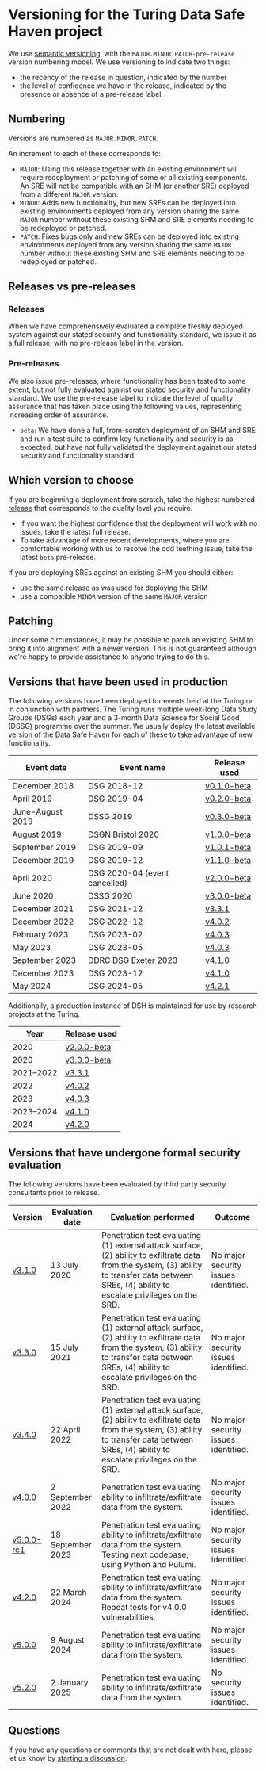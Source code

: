 # Versioning for the Turing Data Safe Haven project

We use [semantic versioning](https://semver.org/), with the `MAJOR.MINOR.PATCH-pre-release` version numbering model.
We use versioning to indicate two things:

- the recency of the release in question, indicated by the number
- the level of confidence we have in the release, indicated by the presence or absence of a pre-release label.

## Numbering

Versions are numbered as `MAJOR.MINOR.PATCH`.

An increment to each of these corresponds to:

- `MAJOR`: Using this release together with an existing environment will require redeployment or patching of some or all existing components. An SRE will not be compatible with an SHM (or another SRE) deployed from a different `MAJOR` version.
- `MINOR`: Adds new functionality, but new SREs can be deployed into existing environments deployed from any version sharing the same `MAJOR` number without these existing SHM and SRE elements needing to be redeployed or patched.
- `PATCH`: Fixes bugs only and new SREs can be deployed into existing environments deployed from any version sharing the same `MAJOR` number without these existing SHM and SRE elements needing to be redeployed or patched.

## Releases vs pre-releases

### Releases

When we have comprehensively evaluated a complete freshly deployed system against our stated security and functionality standard, we issue it as a full release, with no pre-release label in the version.

### Pre-releases

We also issue pre-releases, where functionality has been tested to some extent, but not fully evaluated against our stated security and functionality standard. We use the pre-release label to indicate the level of quality assurance that has taken place using the following values, representing increasing order of assurance.

- `beta`: We have done a full, from-scratch deployment of an SHM and SRE and run a test suite to confirm key functionality and security is as expected, but have not fully validated the deployment against our stated security and functionality standard.

## Which version to choose

If you are beginning a deployment from scratch, take the highest numbered [release](https://github.com/alan-turing-institute/data-safe-haven/releases/) that corresponds to the quality level you require.

- If you want the highest confidence that the deployment will work with no issues, take the latest full release.
- To take advantage of more recent developments, where you are comfortable working with us to resolve the odd teething issue, take the latest `beta` pre-release.

If you are deploying SREs against an existing SHM you should either:

- use the same release as was used for deploying the SHM
- use a compatible `MINOR` version of the same `MAJOR` version

## Patching

Under some circumstances, it may be possible to patch an existing SHM to bring it into alignment with a newer version.
This is not guaranteed although we're happy to provide assistance to anyone trying to do this.

## Versions that have been used in production

The following versions have been deployed for events held at the Turing or in conjunction with partners.
The Turing runs multiple week-long Data Study Groups (DSGs) each year and a 3-month Data Science for Social Good (DSSG) programme over the summer.
We usually deploy the latest available version of the Data Safe Haven for each of these to take advantage of new functionality.

| Event date       | Event name                    | Release used                                                                                     |
| ---------------- | ----------------------------- | ------------------------------------------------------------------------------------------------ |
| December 2018    | DSG 2018-12                   | [v0.1.0-beta](https://github.com/alan-turing-institute/data-safe-haven/releases/tag/v0.1.0-beta) |
| April 2019       | DSG 2019-04                   | [v0.2.0-beta](https://github.com/alan-turing-institute/data-safe-haven/releases/tag/v0.2.0-beta) |
| June-August 2019 | DSSG 2019                     | [v0.3.0-beta](https://github.com/alan-turing-institute/data-safe-haven/releases/tag/v0.3.0-beta) |
| August 2019      | DSGN Bristol 2020             | [v1.0.0-beta](https://github.com/alan-turing-institute/data-safe-haven/releases/tag/v1.0.0-beta) |
| September 2019   | DSG 2019-09                   | [v1.0.1-beta](https://github.com/alan-turing-institute/data-safe-haven/releases/tag/v1.0.1-beta) |
| December 2019    | DSG 2019-12                   | [v1.1.0-beta](https://github.com/alan-turing-institute/data-safe-haven/releases/tag/v1.1.0-beta) |
| April 2020       | DSG 2020-04 (event cancelled) | [v2.0.0-beta](https://github.com/alan-turing-institute/data-safe-haven/releases/tag/v2.0.0-beta) |
| June 2020        | DSSG 2020                     | [v3.0.0-beta](https://github.com/alan-turing-institute/data-safe-haven/releases/tag/v3.0.0-beta) |
| December 2021    | DSG 2021-12                   | [v3.3.1](https://github.com/alan-turing-institute/data-safe-haven/releases/tag/v3.3.1)           |
| December 2022    | DSG 2022-12                   | [v4.0.2](https://github.com/alan-turing-institute/data-safe-haven/releases/tag/v4.0.2)           |
| February 2023    | DSG 2023-02                   | [v4.0.3](https://github.com/alan-turing-institute/data-safe-haven/releases/tag/v4.0.3)           |
| May 2023         | DSG 2023-05                   | [v4.0.3](https://github.com/alan-turing-institute/data-safe-haven/releases/tag/v4.0.3)           |
| September 2023   | DDRC DSG Exeter 2023          | [v4.1.0](https://github.com/alan-turing-institute/data-safe-haven/releases/tag/v4.1.0)           |
| December 2023    | DSG 2023-12                   | [v4.1.0](https://github.com/alan-turing-institute/data-safe-haven/releases/tag/v4.1.0)           |
| May 2024         | DSG 2024-05                   | [v4.2.1](https://github.com/alan-turing-institute/data-safe-haven/releases/tag/v4.2.1)           |

Additionally, a production instance of DSH is maintained for use by research projects at the Turing.

| Year      | Release used                                                                                     |
|-----------|--------------------------------------------------------------------------------------------------|
| 2020      | [v2.0.0-beta](https://github.com/alan-turing-institute/data-safe-haven/releases/tag/v2.0.0-beta) |
| 2020      | [v3.0.0-beta](https://github.com/alan-turing-institute/data-safe-haven/releases/tag/v3.0.0-beta) |
| 2021–2022 | [v3.3.1](https://github.com/alan-turing-institute/data-safe-haven/releases/tag/v3.3.1)           |
| 2022      | [v4.0.2](https://github.com/alan-turing-institute/data-safe-haven/releases/tag/v4.0.2)           |
| 2023      | [v4.0.3](https://github.com/alan-turing-institute/data-safe-haven/releases/tag/v4.0.3)           |
| 2023–2024 | [v4.1.0](https://github.com/alan-turing-institute/data-safe-haven/releases/tag/v4.1.0)           |
| 2024      | [v4.2.0](https://github.com/alan-turing-institute/data-safe-haven/releases/tag/v4.2.0)           |

## Versions that have undergone formal security evaluation

The following versions have been evaluated by third party security consultants prior to release.

| Version                                                                                         | Evaluation date   | Evaluation performed                                                                                                                                                                               | Outcome                              |
| --------------------------------------------------------------------------------------          | ----------------  | -------------------------------------------------------------------------------------------------------------------------------------------------------------------------------------------------- | ------------------------------------ |
| [v3.1.0](https://github.com/alan-turing-institute/data-safe-haven/releases/tag/v3.1.0)          | 13 July 2020      | Penetration test evaluating (1) external attack surface, (2) ability to exfiltrate data from the system, (3) ability to transfer data between SREs, (4) ability to escalate privileges on the SRD. | No major security issues identified. |
| [v3.3.0](https://github.com/alan-turing-institute/data-safe-haven/releases/tag/v3.3.0)          | 15 July 2021      | Penetration test evaluating (1) external attack surface, (2) ability to exfiltrate data from the system, (3) ability to transfer data between SREs, (4) ability to escalate privileges on the SRD. | No major security issues identified. |
| [v3.4.0](https://github.com/alan-turing-institute/data-safe-haven/releases/tag/v3.4.0)          | 22 April 2022     | Penetration test evaluating (1) external attack surface, (2) ability to exfiltrate data from the system, (3) ability to transfer data between SREs, (4) ability to escalate privileges on the SRD. | No major security issues identified. |
| [v4.0.0](https://github.com/alan-turing-institute/data-safe-haven/releases/tag/v4.0.0)          | 2 September 2022  | Penetration test evaluating ability to infiltrate/exfiltrate data from the system.                                                                                                                 | No major security issues identified. |
| [v5.0.0-rc1](https://github.com/alan-turing-institute/data-safe-haven/releases/tag/v5.0.0-rc.1) | 18 September 2023 | Penetration test evaluating ability to infiltrate/exfiltrate data from the system. Testing next codebase, using Python and Pulumi.                                                                 | No major security issues identified. |
| [v4.2.0](https://github.com/alan-turing-institute/data-safe-haven/releases/tag/v4.2.0)          | 22 March 2024     | Penetration test evaluating ability to infiltrate/exfiltrate data from the system. Repeat tests for v4.0.0 vulnerabilities.                                                                        | No major security issues identified. |
| [v5.0.0](https://github.com/alan-turing-institute/data-safe-haven/releases/tag/v5.0.0)          | 9 August 2024     | Penetration test evaluating ability to infiltrate/exfiltrate data from the system.                                                                                                                 | No major security issues identified. |
| [v5.2.0](https://github.com/alan-turing-institute/data-safe-haven/releases/tag/v5.0.0)          | 2 January 2025    | Penetration test evaluating ability to infiltrate/exfiltrate data from the system.                                                                                                                 | No security issues identified. |

## Questions

If you have any questions or comments that are not dealt with here, please let us know by [starting a discussion](https://github.com/alan-turing-institute/data-safe-haven/discussions).
